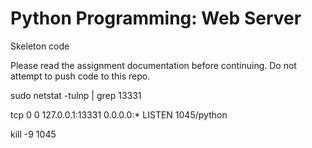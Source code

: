 # Python Programming: Web Server
Skeleton code


Please read the assignment documentation before continuing. Do not attempt to push code to this repo. 


sudo netstat -tulnp | grep 13331

tcp        0      0 127.0.0.1:13331         0.0.0.0:*               LISTEN      1045/python

kill -9 1045

